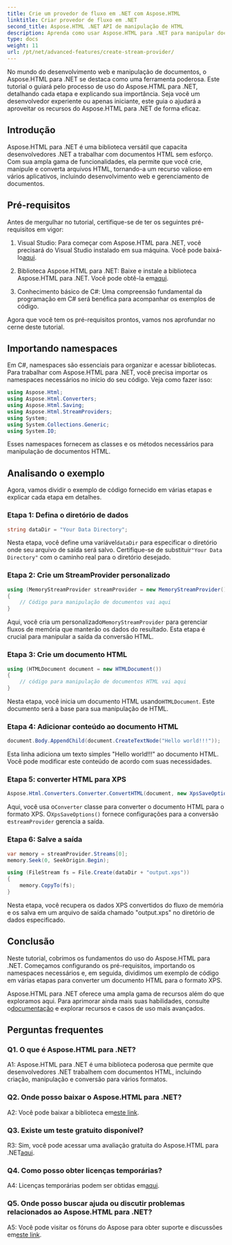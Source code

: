 ```yaml
---
title: Crie um provedor de fluxo em .NET com Aspose.HTML
linktitle: Criar provedor de fluxo em .NET
second_title: Aspose.HTML .NET API de manipulação de HTML
description: Aprenda como usar Aspose.HTML para .NET para manipular documentos HTML de forma eficiente. Tutorial passo a passo para desenvolvedores.
type: docs
weight: 11
url: /pt/net/advanced-features/create-stream-provider/
---
```

No mundo do desenvolvimento web e manipulação de documentos, o Aspose.HTML para .NET se destaca como uma ferramenta poderosa. Este tutorial o guiará pelo processo de uso do Aspose.HTML para .NET, detalhando cada etapa e explicando sua importância. Seja você um desenvolvedor experiente ou apenas iniciante, este guia o ajudará a aproveitar os recursos do Aspose.HTML para .NET de forma eficaz.

## Introdução

Aspose.HTML para .NET é uma biblioteca versátil que capacita desenvolvedores .NET a trabalhar com documentos HTML sem esforço. Com sua ampla gama de funcionalidades, ela permite que você crie, manipule e converta arquivos HTML, tornando-a um recurso valioso em vários aplicativos, incluindo desenvolvimento web e gerenciamento de documentos.

## Pré-requisitos

Antes de mergulhar no tutorial, certifique-se de ter os seguintes pré-requisitos em vigor:

1.  Visual Studio: Para começar com Aspose.HTML para .NET, você precisará do Visual Studio instalado em sua máquina. Você pode baixá-lo[aqui](https://visualstudio.microsoft.com/).

2.  Biblioteca Aspose.HTML para .NET: Baixe e instale a biblioteca Aspose.HTML para .NET. Você pode obtê-la em[aqui](https://releases.aspose.com/html/net/).

3. Conhecimento básico de C#: Uma compreensão fundamental da programação em C# será benéfica para acompanhar os exemplos de código.

Agora que você tem os pré-requisitos prontos, vamos nos aprofundar no cerne deste tutorial.

## Importando namespaces

Em C#, namespaces são essenciais para organizar e acessar bibliotecas. Para trabalhar com Aspose.HTML para .NET, você precisa importar os namespaces necessários no início do seu código. Veja como fazer isso:

```csharp
using Aspose.Html;
using Aspose.Html.Converters;
using Aspose.Html.Saving;
using Aspose.Html.StreamProviders;
using System;
using System.Collections.Generic;
using System.IO;
```

Esses namespaces fornecem as classes e os métodos necessários para manipulação de documentos HTML.

## Analisando o exemplo

Agora, vamos dividir o exemplo de código fornecido em várias etapas e explicar cada etapa em detalhes.

### Etapa 1: Defina o diretório de dados

```csharp
string dataDir = "Your Data Directory";
```

 Nesta etapa, você define uma variável`dataDir` para especificar o diretório onde seu arquivo de saída será salvo. Certifique-se de substituir`"Your Data Directory"` com o caminho real para o diretório desejado.

### Etapa 2: Crie um StreamProvider personalizado

```csharp
using (MemoryStreamProvider streamProvider = new MemoryStreamProvider())
{
    // Código para manipulação de documentos vai aqui
}
```

 Aqui, você cria um personalizado`MemoryStreamProvider` para gerenciar fluxos de memória que manterão os dados do resultado. Esta etapa é crucial para manipular a saída da conversão HTML.

### Etapa 3: Crie um documento HTML

```csharp
using (HTMLDocument document = new HTMLDocument())
{
    // código para manipulação de documentos HTML vai aqui
}
```

 Nesta etapa, você inicia um documento HTML usando`HTMLDocument`. Este documento será a base para sua manipulação de HTML.

### Etapa 4: Adicionar conteúdo ao documento HTML

```csharp
document.Body.AppendChild(document.CreateTextNode("Hello world!!!"));
```

Esta linha adiciona um texto simples "Hello world!!!" ao documento HTML. Você pode modificar este conteúdo de acordo com suas necessidades.

### Etapa 5: converter HTML para XPS

```csharp
Aspose.Html.Converters.Converter.ConvertHTML(document, new XpsSaveOptions(), streamProvider);
```

 Aqui, você usa o`Converter` classe para converter o documento HTML para o formato XPS. O`XpsSaveOptions()` fornece configurações para a conversão e`streamProvider` gerencia a saída.

### Etapa 6: Salve a saída

```csharp
var memory = streamProvider.Streams[0];
memory.Seek(0, SeekOrigin.Begin);

using (FileStream fs = File.Create(dataDir + "output.xps"))
{
    memory.CopyTo(fs);
}
```

Nesta etapa, você recupera os dados XPS convertidos do fluxo de memória e os salva em um arquivo de saída chamado "output.xps" no diretório de dados especificado.

## Conclusão

Neste tutorial, cobrimos os fundamentos do uso do Aspose.HTML para .NET. Começamos configurando os pré-requisitos, importando os namespaces necessários e, em seguida, dividimos um exemplo de código em várias etapas para converter um documento HTML para o formato XPS.

 Aspose.HTML para .NET oferece uma ampla gama de recursos além do que exploramos aqui. Para aprimorar ainda mais suas habilidades, consulte o[documentação](https://reference.aspose.com/html/net/) e explorar recursos e casos de uso mais avançados.

## Perguntas frequentes

### Q1. O que é Aspose.HTML para .NET?

A1: Aspose.HTML para .NET é uma biblioteca poderosa que permite que desenvolvedores .NET trabalhem com documentos HTML, incluindo criação, manipulação e conversão para vários formatos.

### Q2. Onde posso baixar o Aspose.HTML para .NET?

 A2: Você pode baixar a biblioteca em[este link](https://releases.aspose.com/html/net/).

### Q3. Existe um teste gratuito disponível?

 R3: Sim, você pode acessar uma avaliação gratuita do Aspose.HTML para .NET[aqui](https://releases.aspose.com/).

### Q4. Como posso obter licenças temporárias?

 A4: Licenças temporárias podem ser obtidas em[aqui](https://purchase.aspose.com/temporary-license/).

### Q5. Onde posso buscar ajuda ou discutir problemas relacionados ao Aspose.HTML para .NET?

 A5: Você pode visitar os fóruns do Aspose para obter suporte e discussões em[este link](https://forum.aspose.com/).